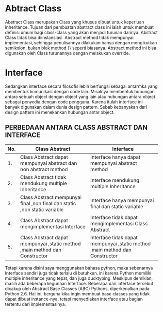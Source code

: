 # Abtract Class #
Abstract Class merupakan Class yang khusus dibuat untuk keperluan inheritance.
Tujuan dari pembuatan abstract class ini ialah untuk membuat definisi umum bagi class-class yang akan menjadi turunan darinya.
Abstract Class tidak bisa diinstansiasi. Abstract method tidak mempunyai implementasi,
sehingga penulisannya dilakukan hanya dengan mengikutkan semikolon, bukan blok method {} seperti biasanya.
Abstract method ini bisa digunakan oleh Class turunannya dengan melakukan override.
 
# Interface #
Sedangkan interface secara filosofis lebih berfungsi sebagai antarmka yang membentuk komunikasi dengan code lain. 
Misalnya membentuk hubungan antara sebuah object dengan object yang lain atau hubungan antara object sebagai penyedia dengan code pengguna. 
Karena itulah interface ini banyak digunakan dalam dunia design pattern. Sebab kebanyakan dari design pattern ini menekankan hubungan antar object.

## PERBEDAAN ANTARA CLASS ABSTRACT DAN INTERFACE ##


| No. |  Class Abstract  |  Interface  |
| --- | --- | --
|  1. |  Class Abstract dapat mempunyai abstract dan non abstract method   |  Interface hanya dapat mempunyai abstract  method|
|  2. |  Class Abstract tidak mendukung multiple Inheritance    |  Interface mendukung multiple Inheritance |
|  3. | Class Abstract mempunyai final ,non final dan static ,non static variable    |  Interface hanya mempunyai final dan static variable |
|  4. | Class Abstract dapat mengimplementasi Interface |  Interface tidak dapat mengimplementasi Class Abstract |
|  5. | Class Abstract dapat mempunyai ,static method ,main method dan Constructor |  Interface tidak dapat mempunyai ,static method ,main method dan Constructor |


Tetapi karena disini saya menggunakan bahasa python, maka sebenarnya Interface sendiri juga tidak terlalu di butuhkan.
ini karena Python memiliki multiple inheritance yang tepat, dan juga ducktyping.
Meskipun demikian, masih ada beberapa kegunaan Interface. Beberapa dari interface tersebut dicakup oleh Abstract Base Classes (ABC) Pythons, diperkenalkan pada Python 2.6. 
Hal ini, berguna kika ingin membuat base classes yang tidak dapat dibuat instance-nya, tetapi menyediakan interface atau bagian tertentu dari implementasinya.
